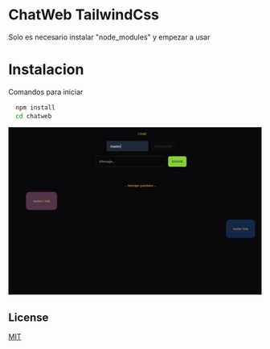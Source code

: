 # ChatWeb TailwindCss

Solo es necesario instalar "node_modules" y empezar a usar


# Instalacion

Comandos para iniciar

```bash
  npm install
  cd chatweb
```
![Logo](serverchat.PNG)
## License

[MIT](https://choosealicense.com/licenses/mit/)

